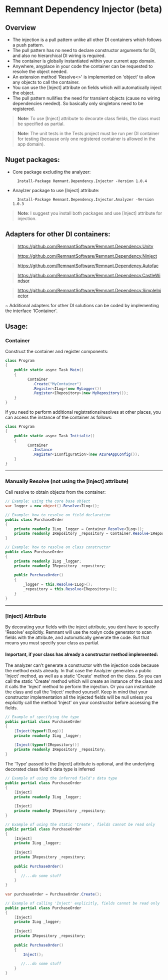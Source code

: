 # Remnant Dependency Injector (beta)

## Overview

- The injection is a pull pattern unlike all other DI containers which follows a push pattern.
- The pull pattern has no need to declare constructor arguments for DI, and also no hierarchical DI wiring is required.
- The container is globally instantiated within your current app domain.
- Anywhere, anyplace in your code the container can be requested to resolve the object needed.
- An extension method 'Resolve<<TType>>' is implemented on 'object' to allow any objects to call the container. 
- You can use the [Inject] attribute on fields which will automatically inject the object.
- The pull pattern nullifies the need for transient objects (cause no wiring dependencies needed). So basically only singletons need to be registered.

> **Note**: To use [Inject] attribute to decorate class fields, the class must be specified as partial.
        
> **Note**: The unit tests in the Tests project must be run per DI container for testing (because only one registered container is allowed in the app domain). 

## Nuget packages:

- Core package excluding the analyzer: 

        Install-Package Remnant.Dependency.Injector -Version 1.0.4

- Anaylzer package to use [Inject] attribute: 

        Install-Package Remnant.Dependency.Injector.Analyzer -Version 1.0.3

> **Note**: I suggest you install both packages and use [Inject] attribute for injection.
        
## Adapters for other DI containers:
        
> https://github.com/RemnantSoftware/Remnant.Dependency.Unity
        
> https://github.com/RemnantSoftware/Remnant.Dependency.Ninject
        
> https://github.com/RemnantSoftware/Remnant.Dependency.Autofac
        
> https://github.com/RemnantSoftware/Remnant.Dependency.CastleWindsor
        
> https://github.com/RemnantSoftware/Remnant.Dependency.SimpleInjector
  
  ~ Additional adapters for other DI solutions can be coded by implementing the interface 'IContainer'. 
        
## Usage:

### Container

Construct the container and register components:

```csharp
class Program
{
    public static async Task Main()
    {
          Container
            .Create("MyContainer")
            .Register<ILog>(new MyLogger())
            .Register<IRepository>(new MyRepository());
    }
}
```
        
If you need to perform additional registrations/resolves at other places, you can access the instance of the container as follows:
```csharp        
class Program
{
    public static async Task Initializ()
    {
          Container
            .Instance
            .Register<IConfiguration>(new AzureAppConfig());
    }
}
```
 
----------        
        
### Manually Resolve (not using the [Inject] attribute)

Call resolve to obtain objects from the container:

```csharp
// Example: using the core base object
var logger = new object().Resolve<ILog>();
```


```csharp
// Example: how to resolve on field declaration
public class PurchaseOrder
{
    private readonly ILog _logger = Container.Resolve<ILog>();
    private readonly IRepository _repository = Container.Resolve<IRepository>();
}
```

```csharp
// Example: how to resolve on class constructor
public class PurchaseOrder
{
    private readonly ILog _logger;
    private readonly IRepository _repository;
    
    public PurchaseOrder()
    {
        _logger = this.Resolve<ILog>();
        _repository = this.Resolve<IRepository>();
    }
}
```

-------
        
### [Inject] Attribute

By decorating your fields with the inject attribute, you dont have to specify 'Resolve' explicitly.
Remnant will use the roslyn code generator to scan fields with the attribute, and automatically generate the code.
But that means you must specify your class as partial.
        
#### Important, if your class has already a constructor method implemented: 
The analyzer can't generate a constructor with the injection code because the method exists already. 
In that case the Analyzer generates a public 'Inject' method, as well as a static 'Create' method on the class. 
So you can call the static 'Create' method which will create an instance of the class and it calls the 'Inject' method to perform the injection. 
Or you can instantiate the class and call the 'Inject' method yourself. Keep in mind that your constructor implementation all the injected 
fields will be null unless you explicitly call the method 'Inject' on your constructor before accessing the fields.


```csharp
// Example of specifying the type
public partial class PurchaseOrder
{
    [Inject(typeof(ILog))]
    private readonly ILog _logger;
    
    [Inject(typeof(IRepository))] 
    private readonly IRepository _repository;
}
```

The 'Type' passed to the [Inject] attribute is optional, and the underlying decorated class field's data type is inferred

```csharp
// Example of using the inferred field's data type
public partial class PurchaseOrder
{
    [Inject]
    private readonly ILog _logger;
    
    [Inject] 
    private readonly IRepository _repository;
}
```

```csharp
// Example of using the static 'Create', fields cannot be read only
public partial class PurchaseOrder
{
    [Inject]
    private ILog _logger;
    
    [Inject] 
    private IRepository _repository;
        
    public PurchaseOrder()
    {
       //...do some stuff   
    }
}
        
var purchaseOrder = PurchaseOrder.Create();
```
        
```csharp
// Example of calling 'Inject' explicitly, fields cannot be read only
public partial class PurchaseOrder
{
    [Inject]
    private ILog _logger;
    
    [Inject] 
    private IRepository _repository;
    
    public PurchaseOrder()
    {
        Inject();
        
       //...do some stuff   
    }
}
```
